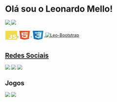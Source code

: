 # Olá sou o Leonardo Mello!
<div style="display: inline_block">
  <a href="https://github.com/orinmello">
  <img height="140em" src="https://github-readme-stats.vercel.app/api?username=orinmello&show_icons=true&theme=dark&include_all_commits=true&count_private=true"/>
  <img height="140em" src="https://github-readme-stats.vercel.app/api/top-langs/?username=orinmello&layout=compact&langs_count=7&theme=dark"/>
</div>
<div style="display: inline_block"><br>
  <img align="center" alt="Leo-Js" height="30" width="40" src="https://raw.githubusercontent.com/devicons/devicon/master/icons/javascript/javascript-plain.svg">
  <img align="center" alt="Leo-HTML" height="30" width="40" src="https://raw.githubusercontent.com/devicons/devicon/master/icons/html5/html5-original.svg">
  <img align="center" alt="Leo-CSS" height="30" width="40" src="https://raw.githubusercontent.com/devicons/devicon/master/icons/css3/css3-original.svg">
  <img align="center" alt="Leo-Bootstrap" height="30" width="40" src="https://cdn.jsdelivr.net/gh/devicons/devicon/icons/bootstrap/bootstrap-original.svg"/>
</div>
  
#

<div> 
  <h2>Redes Sociais</h2> 
<a href="https://www.instagram.com/orinmello/" target="_blank"><img src="https://img.shields.io/badge/-Instagram-%23E4405F?style=for-the-badge&logo=instagram&logoColor=white" target="_blank"></a>
<a href="https://twitter.com/OrinMello" target="_blank"><img src="https://img.shields.io/badge/Twitter-1DA1F2?style=for-the-badge&logo=twitter&logoColor=white"></a>
<a href="https://www.linkedin.com/in/orinmello/" target="_blank"><img src="https://img.shields.io/badge/-LinkedIn-%230077B5?style=for-the-badge&logo=linkedin&logoColor=white" target="_blank"></a> 
</div>
<div> 
  <h2>Jogos</h2> 
<a href="https://account.xbox.com/en-US/Profile?xr=shellnav&csrf=dqAnLoDD5PdFBfZfJx4epBBoENNRgDRMJq4F-pJUL1GaqJmJjmjVg7sID9NlwHRI8SuKB4wWDmo30cndQOMomQldvwc1&wa=wsignin1.0" target="_blank"><img src="https://img.shields.io/badge/Xbox-107C10?style=for-the-badge&logo=xbox&logoColor=white"></a>
<a href="https://steamcommunity.com/id/orinmello/" target="_blank"><img src="https://img.shields.io/badge/Steam-000000?style=for-the-badge&logo=steam&logoColor=white" target="_blank"></a> 
</div>
